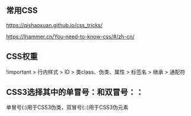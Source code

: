 ## 常用CSS

https://qishaoxuan.github.io/css_tricks/

https://lhammer.cn/You-need-to-know-css/#/zh-cn/

## CSS权重

!important > 行内样式 > ID > 类class、伪类、属性 > 标签名 > 继承 > 通配符

## CSS3选择其中的单冒号：和双冒号：：

单冒号(:)用于CSS3伪类，双冒号(::)用于CSS3伪元素
